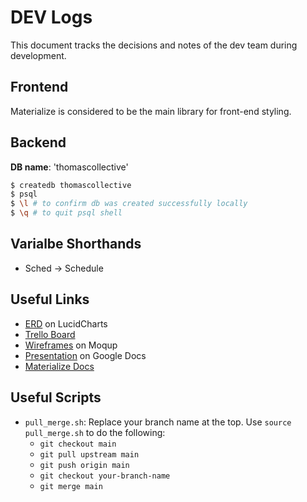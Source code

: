 # DEV Logs
This document tracks the decisions and notes of the dev team during development.

## Frontend
Materialize is considered to be the main library for front-end styling.

## Backend
**DB name**: 'thomascollective'
```bash
$ createdb thomascollective
$ psql
$ \l # to confirm db was created successfully locally
$ \q # to quit psql shell
```

## Varialbe Shorthands

+ Sched → Schedule


## Useful Links
+ [ERD](https://lucid.app/lucidchart/9aa16864-362a-4073-8b12-7755305c9e2e/edit?invitationId=inv_e53fdd8b-770e-4018-8026-a34c5377115b&page=0_0#) on LucidCharts
+ [Trello Board](https://trello.com/b/eUnu8rCY/project-3)
+ [Wireframes](https://app.moqups.com/zydknOceTn1aifT0uORbQN4cT4zzPNKf/edit/page/a73c8837f) on Moqup
+ [Presentation](https://docs.google.com/presentation/d/1u403N_MwglCmDOl0F7XIioxW4kPmkm6t_YmS8srrqQc/edit?usp=sharing) on Google Docs
+ [Materialize Docs](https://materializecss.com/getting-started.html)

## Useful Scripts
+ `pull_merge.sh`: Replace your branch name at the top. Use `source pull_merge.sh` to do the following:
  + `git checkout main`
  + `git pull upstream main`
  + `git push origin main`
  + `git checkout your-branch-name`
  + `git merge main`